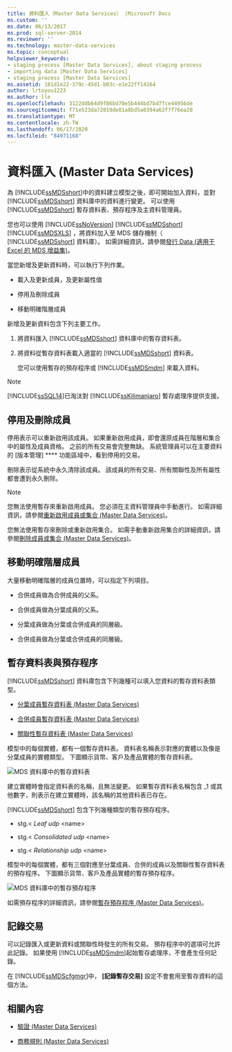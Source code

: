 ```yaml
---
title: 資料匯入（Master Data Services） |Microsoft Docs
ms.custom: ''
ms.date: 06/13/2017
ms.prod: sql-server-2014
ms.reviewer: ''
ms.technology: master-data-services
ms.topic: conceptual
helpviewer_keywords:
- staging process [Master Data Services], about staging process
- importing data [Master Data Services]
- staging process [Master Data Services]
ms.assetid: 181d1e22-379c-45d1-b03c-e1e22ff14164
author: lrtoyou1223
ms.author: lle
ms.openlocfilehash: 3122ddb64d9f86bd70e5b444bd7bd7fce44956de
ms.sourcegitcommit: f71e523da72019de81a8bd5a0394a62f7f76ea20
ms.translationtype: MT
ms.contentlocale: zh-TW
ms.lasthandoff: 06/17/2020
ms.locfileid: "84971168"
---
```

# <a name="data-import-master-data-services"></a>資料匯入 (Master Data Services)
  為 [!INCLUDE[ssMDSshort](../includes/ssmdsshort-md.md)]中的資料建立模型之後，即可開始加入資料，並對 [!INCLUDE[ssMDSshort](../includes/ssmdsshort-md.md)] 資料庫中的資料進行變更。   可以使用 [!INCLUDE[ssMDSshort](../includes/ssmdsshort-md.md)] 暫存資料表、預存程序及主資料管理員。

 您也可以使用 [!INCLUDE[ssNoVersion](../includes/ssnoversion-md.md)] [!INCLUDE[ssMDSshort](../includes/ssmdsshort-md.md)] [!INCLUDE[ssMDSXLS](../includes/ssmdsxls-md.md)] ，將資料加入至 MDS 儲存機制（ [!INCLUDE[ssMDSshort](../includes/ssmdsshort-md.md)] 資料庫）。 如需詳細資訊，請參閱[發行 Data &#40;適用于 Excel 的 MDS 增益集&#41;](microsoft-excel-add-in/overview-importing-data-from-excel-mds-add-in-for-excel.md)。

 當您新增及更新資料時，可以執行下列作業。

-   載入及更新成員，及更新屬性值

-   停用及刪除成員

-   移動明確階層成員

 新增及更新資料包含下列主要工作。

1.  將資料匯入 [!INCLUDE[ssMDSshort](../includes/ssmdsshort-md.md)] 資料庫中的暫存資料表。

2.  將資料從暫存資料表載入適當的 [!INCLUDE[ssMDSshort](../includes/ssmdsshort-md.md)] 資料表。

     您可以使用暫存的預存程序或 [!INCLUDE[ssMDSmdm](../includes/ssmdsmdm-md.md)] 來載入資料。

> [!NOTE]
>  [!INCLUDE[ssSQL14](../includes/sssql14-md.md)]已淘汰對 [!INCLUDE[ssKilimanjaro](../includes/sskilimanjaro-md.md)] 暫存處理序提供支援。

## <a name="deactivating-and-deleting-members"></a>停用及刪除成員
 停用表示可以重新啟用該成員。 如果重新啟用成員，即會還原成員在階層和集合中的屬性及成員資格。 之前的所有交易會完整無缺。 系統管理員可以在主要資料的 [版本管理] **** 功能區域中，看到停用的交易。

 刪除表示從系統中永久清除該成員。 該成員的所有交易、所有關聯性及所有屬性都會遭到永久刪除。

> [!NOTE]
>  您無法使用暫存來重新啟用成員。 您必須在主資料管理員中手動進行。 如需詳細資訊，請參閱[重新啟用成員或集合 &#40;Master Data Services&#41;](reactivate-a-member-or-collection-master-data-services.md)。
> 
>  您無法使用暫存來刪除或重新啟用集合。 如需手動重新啟用集合的詳細資訊，請參閱[刪除成員或集合 &#40;Master Data Services&#41;](../../2014/master-data-services/delete-a-member-or-collection-master-data-services.md)。

## <a name="moving-explicit-hierarchy-members"></a>移動明確階層成員
 大量移動明確階層的成員位置時，可以指定下列項目。

-   合併成員做為合併成員的父系。

-   合併成員做為分葉成員的父系。

-   分葉成員做為分葉或合併成員的同層級。

-   合併成員做為分葉或合併成員的同層級。

## <a name="staging-tables-and-stored-procedures"></a>暫存資料表與預存程序
 [!INCLUDE[ssMDSshort](../includes/ssmdsshort-md.md)] 資料庫包含下列幾種可以填入您資料的暫存資料表類型。

-   [分葉成員暫存資料表 &#40;Master Data Services&#41;](../../2014/master-data-services/leaf-member-staging-table-master-data-services.md)

-   [合併成員暫存資料表 &#40;Master Data Services&#41;](../../2014/master-data-services/consolidated-member-staging-table-master-data-services.md)

-   [關聯性暫存資料表 &#40;Master Data Services&#41;](../../2014/master-data-services/relationship-staging-table-master-data-services.md)

 模型中的每個實體，都有一個暫存資料表。 資料表名稱表示對應的實體以及像是分葉成員的實體類型。 下圖顯示貨幣、客戶及產品實體的暫存資料表。

 ![MDS 資料庫中的暫存資料表](../../2014/master-data-services/media/mds-stagingtables.png "MDS 資料庫中的暫存資料表")

 建立實體時會指定資料表的名稱，且無法變更。 如果暫存資料表名稱包含 _1 或其他數字，則表示在建立實體時，該名稱的其他資料表已存在。

 [!INCLUDE[ssMDSshort](../includes/ssmdsshort-md.md)] 包含下列幾種類型的暫存預存程序。

-   stg.< _Leaf udp_ \<name>

-   stg.< _Consolidated udp_ \<name>

-   stg.< _Relationship udp_ \<name>

 模型中的每個實體，都有三個對應至分葉成員、合併的成員以及關聯性暫存資料表的預存程序。  下圖顯示貨幣、客戶及產品實體的暫存預存程序。

 ![MDS 資料庫中的暫存預存程序](../../2014/master-data-services/media/mds-stagingstoredprocedures.png "MDS 資料庫中的暫存預存程序")

 如需預存程序的詳細資訊，請參閱[暫存預存程序 &#40;Master Data Services&#41;](../../2014/master-data-services/staging-stored-procedure-master-data-services.md)。

## <a name="logging-transactions"></a>記錄交易
 可以記錄匯入或更新資料或關聯性時發生的所有交易。 預存程序中的選項可允許此記錄。 如果使用 [!INCLUDE[ssMDSmdm](../includes/ssmdsmdm-md.md)]起始暫存處理序，不會產生任何記錄。

 在 [!INCLUDE[ssMDScfgmgr](../includes/ssmdscfgmgr-md.md)]中， **[記錄暫存交易]** 設定不會套用至暫存資料的這個方法。

## <a name="related-content"></a>相關內容

-   [驗證 &#40;Master Data Services&#41;](../../2014/master-data-services/validation-master-data-services.md)

-   [商務規則 &#40;Master Data Services&#41;](../../2014/master-data-services/business-rules-master-data-services.md)



